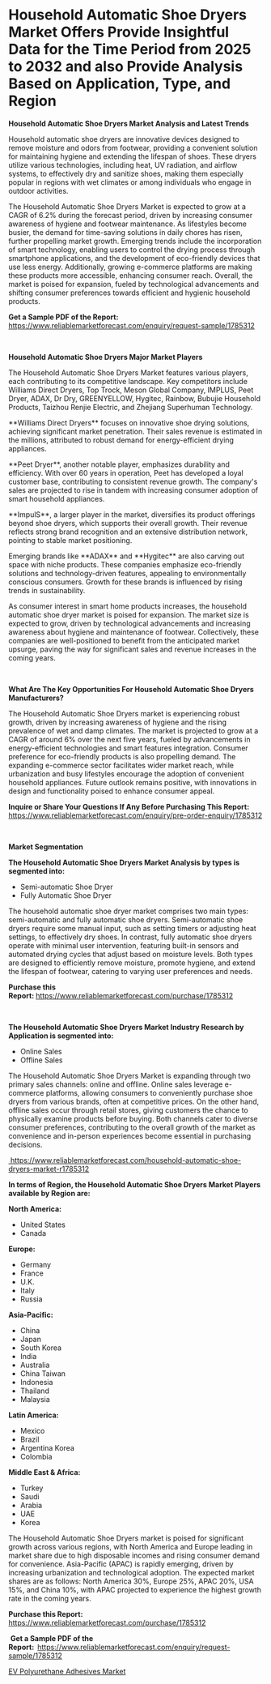 <p><h1>Household Automatic Shoe Dryers Market Offers Provide Insightful Data for the Time Period from 2025 to 2032 and also Provide Analysis Based on Application, Type, and Region</h1></p><p><strong>Household Automatic Shoe Dryers Market Analysis and Latest Trends</strong></p>
<p><p>Household automatic shoe dryers are innovative devices designed to remove moisture and odors from footwear, providing a convenient solution for maintaining hygiene and extending the lifespan of shoes. These dryers utilize various technologies, including heat, UV radiation, and airflow systems, to effectively dry and sanitize shoes, making them especially popular in regions with wet climates or among individuals who engage in outdoor activities.</p><p>The Household Automatic Shoe Dryers Market is expected to grow at a CAGR of 6.2% during the forecast period, driven by increasing consumer awareness of hygiene and footwear maintenance. As lifestyles become busier, the demand for time-saving solutions in daily chores has risen, further propelling market growth. Emerging trends include the incorporation of smart technology, enabling users to control the drying process through smartphone applications, and the development of eco-friendly devices that use less energy. Additionally, growing e-commerce platforms are making these products more accessible, enhancing consumer reach. Overall, the market is poised for expansion, fueled by technological advancements and shifting consumer preferences towards efficient and hygienic household products.</p></p>
<p><strong>Get a Sample PDF of the Report:&nbsp;</strong> <a href="https://www.reliablemarketforecast.com/enquiry/request-sample/1785312?utm_campaign=3089&utm_medium=2&utm_source=Github&utm_content=ia&utm_term=25032025&utm_id=household-automatic-shoe-dryers">https://www.reliablemarketforecast.com/enquiry/request-sample/1785312</a></p>
<p>&nbsp;</p>
<p><strong>Household Automatic Shoe Dryers Major Market Players</strong></p>
<p><p>The Household Automatic Shoe Dryers Market features various players, each contributing to its competitive landscape. Key competitors include Williams Direct Dryers, Top Trock, Meson Global Company, IMPLUS, Peet Dryer, ADAX, Dr Dry, GREENYELLOW, Hygitec, Rainbow, Bubujie Household Products, Taizhou Renjie Electric, and Zhejiang Superhuman Technology.</p><p>**Williams Direct Dryers** focuses on innovative shoe drying solutions, achieving significant market penetration. Their sales revenue is estimated in the millions, attributed to robust demand for energy-efficient drying appliances.</p><p>**Peet Dryer**, another notable player, emphasizes durability and efficiency. With over 60 years in operation, Peet has developed a loyal customer base, contributing to consistent revenue growth. The company's sales are projected to rise in tandem with increasing consumer adoption of smart household appliances.</p><p>**ImpulS**, a larger player in the market, diversifies its product offerings beyond shoe dryers, which supports their overall growth. Their revenue reflects strong brand recognition and an extensive distribution network, pointing to stable market positioning.</p><p>Emerging brands like **ADAX** and **Hygitec** are also carving out space with niche products. These companies emphasize eco-friendly solutions and technology-driven features, appealing to environmentally conscious consumers. Growth for these brands is influenced by rising trends in sustainability.</p><p>As consumer interest in smart home products increases, the household automatic shoe dryer market is poised for expansion. The market size is expected to grow, driven by technological advancements and increasing awareness about hygiene and maintenance of footwear. Collectively, these companies are well-positioned to benefit from the anticipated market upsurge, paving the way for significant sales and revenue increases in the coming years.</p></p>
<p>&nbsp;</p>
<p><strong>What Are The Key Opportunities For Household Automatic Shoe Dryers Manufacturers?</strong></p>
<p><p>The Household Automatic Shoe Dryers market is experiencing robust growth, driven by increasing awareness of hygiene and the rising prevalence of wet and damp climates. The market is projected to grow at a CAGR of around 6% over the next five years, fueled by advancements in energy-efficient technologies and smart features integration. Consumer preference for eco-friendly products is also propelling demand. The expanding e-commerce sector facilitates wider market reach, while urbanization and busy lifestyles encourage the adoption of convenient household appliances. Future outlook remains positive, with innovations in design and functionality poised to enhance consumer appeal.</p></p>
<p><strong>Inquire or Share Your Questions If Any Before Purchasing This Report:</strong> <a href="https://www.reliablemarketforecast.com/enquiry/pre-order-enquiry/1785312?utm_campaign=3089&utm_medium=2&utm_source=Github&utm_content=ia&utm_term=25032025&utm_id=household-automatic-shoe-dryers">https://www.reliablemarketforecast.com/enquiry/pre-order-enquiry/1785312</a></p>
<p>&nbsp;</p>
<p><strong>Market Segmentation</strong></p>
<p><strong>The Household Automatic Shoe Dryers Market Analysis by types is segmented into:</strong></p>
<p><ul><li>Semi-automatic Shoe Dryer</li><li>Fully Automatic Shoe Dryer</li></ul></p>
<p><p>The household automatic shoe dryer market comprises two main types: semi-automatic and fully automatic shoe dryers. Semi-automatic shoe dryers require some manual input, such as setting timers or adjusting heat settings, to effectively dry shoes. In contrast, fully automatic shoe dryers operate with minimal user intervention, featuring built-in sensors and automated drying cycles that adjust based on moisture levels. Both types are designed to efficiently remove moisture, promote hygiene, and extend the lifespan of footwear, catering to varying user preferences and needs.</p></p>
<p><strong>Purchase this Report:&nbsp;</strong><a href="https://www.reliablemarketforecast.com/purchase/1785312?utm_campaign=3089&utm_medium=2&utm_source=Github&utm_content=ia&utm_term=25032025&utm_id=household-automatic-shoe-dryers">https://www.reliablemarketforecast.com/purchase/1785312</a></p>
<p>&nbsp;</p>
<p><strong>The Household Automatic Shoe Dryers Market Industry Research by Application is segmented into:</strong></p>
<p><ul><li>Online Sales</li><li>Offline Sales</li></ul></p>
<p><p>The Household Automatic Shoe Dryers Market is expanding through two primary sales channels: online and offline. Online sales leverage e-commerce platforms, allowing consumers to conveniently purchase shoe dryers from various brands, often at competitive prices. On the other hand, offline sales occur through retail stores, giving customers the chance to physically examine products before buying. Both channels cater to diverse consumer preferences, contributing to the overall growth of the market as convenience and in-person experiences become essential in purchasing decisions.</p></p>
<p><a href="https://www.reliablemarketforecast.com/household-automatic-shoe-dryers-market-r1785312?utm_campaign=3089&utm_medium=2&utm_source=Github&utm_content=ia&utm_term=25032025&utm_id=household-automatic-shoe-dryers">&nbsp;https://www.reliablemarketforecast.com/household-automatic-shoe-dryers-market-r1785312</a></p>
<p><strong>In terms of Region, the Household Automatic Shoe Dryers Market Players available by Region are:</strong></p>
<p>
    <p> <strong> North America: </strong>
        <ul>
            <li>United States</li>
            <li>Canada</li>
        </ul>
        </p> 
    <p> <strong> Europe: </strong>
        <ul>
            <li>Germany</li>
            <li>France</li>
            <li>U.K.</li>
            <li>Italy</li>
            <li>Russia</li>
        </ul>
        </p> 
    <p> <strong> Asia-Pacific: </strong>
        <ul>
            <li>China</li>
            <li>Japan</li>
            <li>South Korea</li>
            <li>India</li>
            <li>Australia</li>
            <li>China Taiwan</li>
            <li>Indonesia</li>
            <li>Thailand</li>
            <li>Malaysia</li>
        </ul>
        </p> 
    <p> <strong> Latin America: </strong>
        <ul>
            <li>Mexico</li>
            <li>Brazil</li>
            <li>Argentina Korea</li>
            <li>Colombia</li>
        </ul>
        </p> 
    <p> <strong> Middle East & Africa: </strong>
        <ul>
            <li>Turkey</li>
            <li>Saudi</li>
            <li>Arabia</li>
            <li>UAE</li>
            <li>Korea</li>
        </ul>
    </p>
    </p>
<p><p>The Household Automatic Shoe Dryers market is poised for significant growth across various regions, with North America and Europe leading in market share due to high disposable incomes and rising consumer demand for convenience. Asia-Pacific (APAC) is rapidly emerging, driven by increasing urbanization and technological adoption. The expected market shares are as follows: North America 30%, Europe 25%, APAC 20%, USA 15%, and China 10%, with APAC projected to experience the highest growth rate in the coming years.</p></p>
<p><strong>Purchase this Report: </strong><a href="https://www.reliablemarketforecast.com/purchase/1785312?utm_campaign=3089&utm_medium=2&utm_source=Github&utm_content=ia&utm_term=25032025&utm_id=household-automatic-shoe-dryers">https://www.reliablemarketforecast.com/purchase/1785312</a></p>
<p>&nbsp;<strong>Get a Sample PDF of the Report:&nbsp;&nbsp;</strong><a href="https://www.reliablemarketforecast.com/enquiry/request-sample/1785312?utm_campaign=3089&utm_medium=2&utm_source=Github&utm_content=ia&utm_term=25032025&utm_id=household-automatic-shoe-dryers">https://www.reliablemarketforecast.com/enquiry/request-sample/1785312</a></p>
<p><strong></strong></p>
<p><p><a href="https://github.com/awalinfucci/Market-Research-Report-List-1/blob/main/ev-polyurethane-adhesives-market.md?utm_campaign=3089&utm_medium=2&utm_source=Github&utm_content=ia&utm_term=25032025&utm_id=household-automatic-shoe-dryers">EV Polyurethane Adhesives Market</a></p></p>